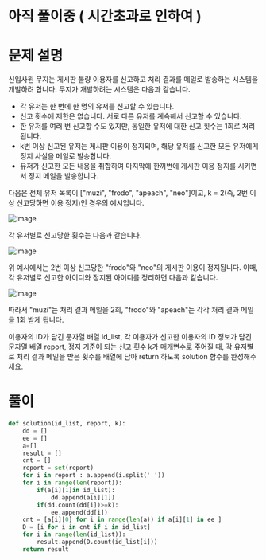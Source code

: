 # 아직 풀이중 ( 시간초과로 인하여 )
# 문제 설명

신입사원 무지는 게시판 불량 이용자를 신고하고 처리 결과를 메일로 발송하는 시스템을 개발하려 합니다. 
무지가 개발하려는 시스템은 다음과 같습니다.

- 각 유저는 한 번에 한 명의 유저를 신고할 수 있습니다.
- 신고 횟수에 제한은 없습니다. 서로 다른 유저를 계속해서 신고할 수 있습니다.
- 한 유저를 여러 번 신고할 수도 있지만, 동일한 유저에 대한 신고 횟수는 1회로 처리됩니다.
- k번 이상 신고된 유저는 게시판 이용이 정지되며, 해당 유저를 신고한 모든 유저에게 정지 사실을 메일로 발송합니다.
- 유저가 신고한 모든 내용을 취합하여 마지막에 한꺼번에 게시판 이용 정지를 시키면서 정지 메일을 발송합니다.

다음은 전체 유저 목록이 ["muzi", "frodo", "apeach", "neo"]이고, k = 2(즉, 2번 이상 신고당하면 이용 정지)인 경우의 예시입니다.

![image](https://user-images.githubusercontent.com/52689953/150090114-5f1eb57b-d067-4ad5-b380-5832e07e5178.png)

각 유저별로 신고당한 횟수는 다음과 같습니다.

![image](https://user-images.githubusercontent.com/52689953/150090163-d80e51e1-33b6-436a-a72d-ab6bf7176d7d.png)

위 예시에서는 2번 이상 신고당한 "frodo"와 "neo"의 게시판 이용이 정지됩니다. 이때, 각 유저별로 신고한 아이디와 정지된 아이디를 정리하면 다음과 같습니다.

![image](https://user-images.githubusercontent.com/52689953/150090236-715353b2-ce6b-4170-9a8b-de53322469ca.png)

따라서 "muzi"는 처리 결과 메일을 2회, "frodo"와 "apeach"는 각각 처리 결과 메일을 1회 받게 됩니다.

이용자의 ID가 담긴 문자열 배열 id_list, 각 이용자가 신고한 이용자의 ID 정보가 담긴 문자열 배열 report, 정지 기준이 되는 신고 횟수 k가 매개변수로 주어질 때, 각 유저별로 처리 결과 메일을 받은 횟수를 배열에 담아 return 하도록 solution 함수를 완성해주세요.

# 풀이
```python
def solution(id_list, report, k):
    dd = []
    ee = []
    a=[]
    result = []
    cnt = []
    report = set(report)
    for i in report : a.append(i.split(' '))
    for i in range(len(report)):
        if(a[i][1]in id_list):
            dd.append(a[i][1])
        if(dd.count(dd[i])>=k):
            ee.append(dd[i])
    cnt = [a[i][0] for i in range(len(a)) if a[i][1] in ee ]
    D = [i for i in cnt if i in id_list]
    for i in range(len(id_list)):
        result.append(D.count(id_list[i]))
    return result
```
